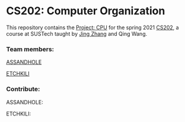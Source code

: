 # CS202: Computer Organization

This repository contains the [Project: CPU](https://sakai.sustech.edu.cn/access/content/group/d50211ea-1586-4344-9d92-a6c42eb7f4e0/lab/CS202_CPU%E5%A4%A7%E4%BD%9C%E4%B8%9A.pdf) for the spring 2021 [CS202](https://sakai.sustech.edu.cn/portal/site/d50211ea-1586-4344-9d92-a6c42eb7f4e0), a course at SUSTech taught by [Jing Zhang](https://faculty.sustech.edu.cn/zhangj4/) and Qing Wang.

### Team members:
[ASSANDHOLE](https://github.com/ASSANDHOLE)

[ETCHKILI](https://github.com/ETCHKILI)

### Contribute:

ASSANDHOLE: 

ETCHKILI: 